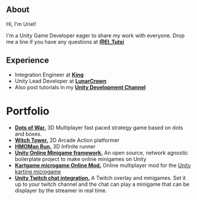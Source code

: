 ## About

Hi, I'm Uriel! 

I'm a Unity Game Developer eager to share my work with everyone. Drop me a line if you have any questions at [**@El_Tutsi**](https://twitter.com/El_tutsi)


## Experience

* Integration Engineer at [**King**](https://www.king.com/)
* Unity Lead Developer at [**LunarCrown**](http://lunarcrown.com/)
* Also post tutorials in my [**Unity Development Channel**](https://www.youtube.com/@El_Tutsi)

# Portfolio
* [**Dots of War.**](http://lunarcrown.com/dotsofwar/) 3D Multiplayer fast paced strategy game based on dots and boxes.
* [**Witch Tower.**](https://play.google.com/store/apps/details?id=com.ranacalva.witchtower&pli=1) 2D Arcade Action platformer
* [**HMOMan Run.**](https://play.google.com/store/apps/details?id=com.UnityHMO.HmoManRun) 3D Infinite runner
* [**Unity Online Minigame framework.**](https://el-tutsi.itch.io/pokemon-stadium-minigames) An open source, network agnostic boilerplate project to make online minigames on Unity
* [**Kartgame microgame Online Mod.**](https://el-tutsi.itch.io/unity-karting-multiplayer-mod) Online multiplayer mod for the [Unity karting microgame](https://learn.unity.com/project/karting-template)
* [**Unity Twitch chat integration.**](https://el-tutsi.itch.io/twitch-chat-avatars) A Twitch overlay and minigames. Set it up to your twitch channel and the chat can play a minigame that can be displayer by the streamer in real time.
